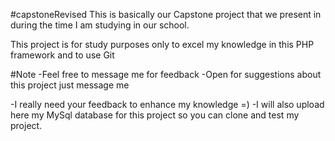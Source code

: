 #capstoneRevised
This is basically our Capstone project that we present in during the time I am studying in our school. 

This project is for study purposes only to excel my knowledge in this PHP framework and to use Git

#Note 
-Feel free to message me for feedback
-Open for suggestions about this project just message me


-I really need your feedback to enhance my knowledge =)
-I will also upload here my MySql database for this project so you can clone and test my project.